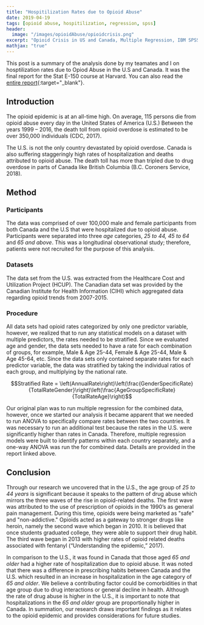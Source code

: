 ```yaml
---
title: "Hospitilization Rates due to Opioid Abuse"
date: 2019-04-19
tags: [opioid abuse, hospitilization, regression, spss]
header:
  image: "/images/opioidAbuse/opioidcrisis.png"
excerpt: "Opioid Crisis in US and Canada, Multiple Regression, IBM SPSS"
mathjax: "true"
---
```


This post is a summary of the analysis done by my teamates and I on hosptilization rates due to Opiod Abuse in the U.S and Canada. It was the final report for the Stat E-150 course at Harvard. You can also read the [entire report](/assets/static/Opioid_Abuse_Report.pdf){:target="_blank"}.

## Introduction
The opioid epidemic is at an all-time high. On average, 115 persons die from opioid abuse every day in the United States of America (U.S.) Between the years 1999 – 2016, the death toll from opioid overdose is estimated to be over 350,000 individuals (CDC, 2017). 
 
The U.S. is not the only country devastated by opioid overdose. Canada is also suffering staggeringly high rates of hospitalization and deaths attributed to opioid abuse. The death toll has more than tripled due to drug overdose in parts of Canada like British Columbia (B.C. Coroners Service, 2018).

## Method

### Participants

The data was comprised of over 100,000 male and female participants from both Canada and the U.S that were hospitalized due to opioid abuse. Participants were separated into three *age* categories, *25 to 44, 45 to 64* and *65 and above*. This was a longitudinal observational study; therefore, patients were not recruited for the purpose of this analysis.  

### Datasets

The data set from the U.S. was extracted from the Healthcare Cost and Utilization Project (HCUP). The Canadian data set was provided by the Canadian Institute for Health Information (CIHI) which aggregated data regarding opioid trends from 2007-2015.

### Procedure

All data sets had opioid rates categorized by only one predictor variable, however, we realized that to run any statistical models on a dataset with multiple predictors, the rates needed to be stratified. Since we evaluated age and gender, the data sets needed to have a rate for each combination of groups, for example, Male & Age 25-44, Female & Age 25-44, Male & Age 45-64, etc. Since the data sets only contained separate rates for each predictor variable, the data was stratified by taking the individual ratios of each group, and multiplying by the national rate.  

$$Stratified Rate = \left(AnnualRate\right)\left(\frac{GenderSpecificRate}{TotalRateGender}\right)\left(\frac{AgeGroupSpecificRate}{TotalRateAge}\right)$$


Our original plan was to run multiple regression for the combined data, however, once we started our analysis it became apparent that we needed to run ANOVA to specifically compare rates between the two countries. It was necessary to run an additional test because the rates in the U.S. were significantly higher than rates in Canada. Therefore, multiple regression models were built to identify patterns within each country separately, and a one-way ANOVA was run the for combined data. Details are provided in the report linked above.

## Conclusion
Through our research we uncovered that in the U.S., the age group of *25 to 44 years* is significant because it speaks to the pattern of drug abuse which mirrors the three waves of the rise in opioid-related deaths. The first wave was attributed to the 
use of prescription of opioids in the 1990’s as general pain management. During this time, opioids were being marketed as "safe" and "non-addictive." Opioids acted as a gateway to stronger drugs like heroin, namely the second wave which began in 2010. It is believed that once students graduated college, they were able to support their drug habit. The third wave began in 2013 with higher rates of opioid related deaths associated with fentanyl (“Understanding the epidemic,” 2017). 

In comparison to the U.S., it was found in Canada that those aged *65 and older* had a higher rate of hospitalization due to opioid abuse. It was noted that there was a difference in prescribing habits between Canada and the U.S. which resulted in an increase in hospitalization in the age category of *65 and older*. We believe a contributing factor could be comorbidities in that age group due to drug interactions or general decline in health. Although the rate of drug abuse is higher in the U.S., it is important to note that hospitalizations in the *65 and older* group are proportionally higher in Canada. In summation, our research draws important findings as it relates to the opioid epidemic and provides considerations for future studies.